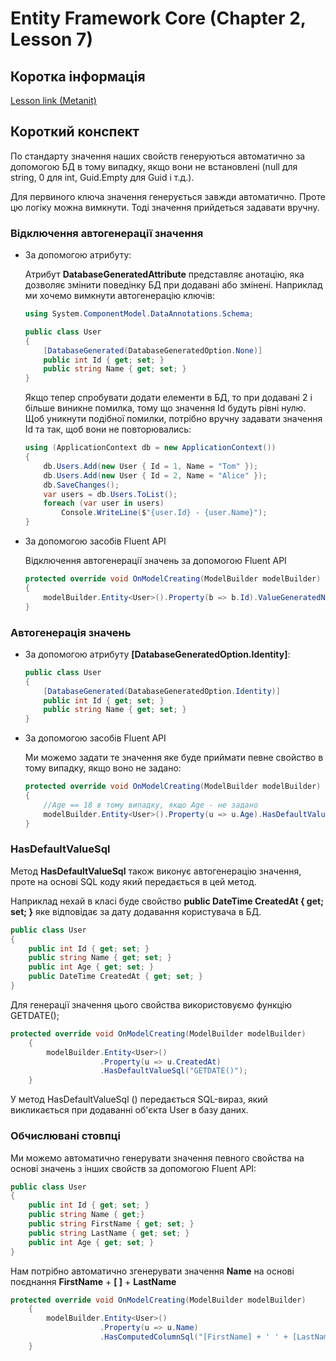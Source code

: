 # Entity Framework Core (Chapter 2, Lesson 7)

## Коротка інформація
[Lesson link (Metanit)](https://metanit.com/sharp/entityframeworkcore/2.8.php)

## Короткий конспект

По стандарту значення наших свойств генеруються автоматично за допомогою БД в тому випадку, якщо вони не встановлені 
(null для string, 0 для int, Guid.Empty для Guid і т.д.).

Для первиного ключа значення генерується завжди автоматично. Проте цю логіку можна вимкнути. Тоді значення прийдеться задавати вручну.

### Відключення автогенерації значення

* За допомогою атрибуту:

    Атрибут **DatabaseGeneratedAttribute** представляє анотацію, яка дозволяє змінити поведінку БД при додавані або змінені.
    Наприклад ми хочемо вимкнути автогенерацію ключів:
    ```csharp
    using System.ComponentModel.DataAnnotations.Schema;
 
    public class User
    {
        [DatabaseGenerated(DatabaseGeneratedOption.None)]
        public int Id { get; set; }
        public string Name { get; set; }
    }
    ```
    Якщо тепер спробувати додати елементи в БД, то при додавані 2 і більше виникне помилка, тому що значення Id будуть рівні нулю.
    Щоб уникнути подібної помилки, потрібно вручну задавати значення Id та так, щоб вони не повторювались:
    ```csharp
    using (ApplicationContext db = new ApplicationContext())
    {
        db.Users.Add(new User { Id = 1, Name = "Tom" });
        db.Users.Add(new User { Id = 2, Name = "Alice" });
        db.SaveChanges();
        var users = db.Users.ToList();
        foreach (var user in users) 
            Console.WriteLine($"{user.Id} - {user.Name}");
    }
    ```
* За допомогою засобів Fluent API

    Відключення автогенерації значень за допомогою Fluent API
    ```csharp
    protected override void OnModelCreating(ModelBuilder modelBuilder)
    {
        modelBuilder.Entity<User>().Property(b => b.Id).ValueGeneratedNever();
    }
    ```

### Автогенерація значень

* За допомогою атрибуту **[DatabaseGeneratedOption.Identity]**:
    ```csharp
    public class User
    {
        [DatabaseGenerated(DatabaseGeneratedOption.Identity)]
        public int Id { get; set; }
        public string Name { get; set; }
    }
    ```
* За допомогою засобів Fluent API

    Ми можемо задати те значення яке буде приймати певне свойство в тому випадку, якщо воно не задано:
    ```csharp
    protected override void OnModelCreating(ModelBuilder modelBuilder)
    {
        //Age == 18 в тому випадку, якщо Age - не задано
        modelBuilder.Entity<User>().Property(u => u.Age).HasDefaultValue(18);
    }
    ```
### HasDefaultValueSql

Метод **HasDefaultValueSql** також виконує автогенерацію значення, проте на основі SQL коду який передається в цей метод.

Наприклад нехай в класі буде свойство **public DateTime CreatedAt { get; set; }** яке відповідає за дату додавання користувача в БД.
```csharp
public class User
{
    public int Id { get; set; }
    public string Name { get; set; }
    public int Age { get; set; }
    public DateTime CreatedAt { get; set; }
}
```
Для генерації значення цього свойства використовуємо функцію GETDATE();
```csharp
protected override void OnModelCreating(ModelBuilder modelBuilder)
    {
        modelBuilder.Entity<User>()
                    .Property(u => u.CreatedAt)
                    .HasDefaultValueSql("GETDATE()");
    }
```
У метод HasDefaultValueSql () передається SQL-вираз, який викликається при додаванні об'єкта User в базу даних.

### Обчислювані стовпці

Ми можемо автоматично генерувати значення певного свойства на основі значень з інших свойств за допомогою Fluent API:
```csharp
public class User
{
    public int Id { get; set; }
    public string Name { get;}
    public string FirstName { get; set; }
    public string LastName { get; set; }
    public int Age { get; set; }
}
```
Нам потрібно автоматично згенерувати значення **Name** на основі поєднання **FirstName** + **[ ]** + **LastName**
```csharp
protected override void OnModelCreating(ModelBuilder modelBuilder)
    {
        modelBuilder.Entity<User>()
                    .Property(u => u.Name)
                    .HasComputedColumnSql("[FirstName] + ' ' + [LastName]");
    }
```
